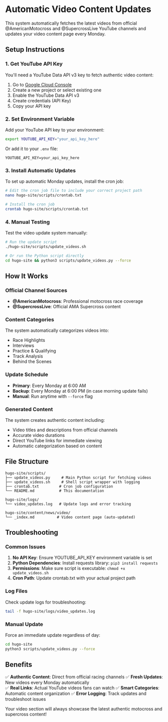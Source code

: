 # Automatic Video Content Updates

This system automatically fetches the latest videos from official @AmericanMotocross and @SupercrossLive YouTube channels and updates your video content page every Monday.

## Setup Instructions

### 1. Get YouTube API Key

You'll need a YouTube Data API v3 key to fetch authentic video content:

1. Go to [Google Cloud Console](https://console.cloud.google.com/)
2. Create a new project or select existing one
3. Enable the YouTube Data API v3
4. Create credentials (API Key)
5. Copy your API key

### 2. Set Environment Variable

Add your YouTube API key to your environment:

```bash
export YOUTUBE_API_KEY="your_api_key_here"
```

Or add it to your `.env` file:
```
YOUTUBE_API_KEY=your_api_key_here
```

### 3. Install Automatic Updates

To set up automatic Monday updates, install the cron job:

```bash
# Edit the cron job file to include your correct project path
nano hugo-site/scripts/crontab.txt

# Install the cron job
crontab hugo-site/scripts/crontab.txt
```

### 4. Manual Testing

Test the video update system manually:

```bash
# Run the update script
./hugo-site/scripts/update_videos.sh

# Or run the Python script directly
cd hugo-site && python3 scripts/update_videos.py --force
```

## How It Works

### Official Channel Sources
- **@AmericanMotocross**: Professional motocross race coverage
- **@SupercrossLive**: Official AMA Supercross content

### Content Categories
The system automatically categorizes videos into:
- Race Highlights
- Interviews
- Practice & Qualifying
- Track Analysis
- Behind the Scenes

### Update Schedule
- **Primary**: Every Monday at 6:00 AM
- **Backup**: Every Monday at 6:00 PM (in case morning update fails)
- **Manual**: Run anytime with `--force` flag

### Generated Content
The system creates authentic content including:
- Video titles and descriptions from official channels
- Accurate video durations
- Direct YouTube links for immediate viewing
- Automatic categorization based on content

## File Structure

```
hugo-site/scripts/
├── update_videos.py     # Main Python script for fetching videos
├── update_videos.sh     # Shell script wrapper with logging
├── crontab.txt         # Cron job configuration
└── README.md           # This documentation

hugo-site/logs/
└── video_updates.log   # Update logs and error tracking

hugo-site/content/news/video/
└── _index.md          # Video content page (auto-updated)
```

## Troubleshooting

### Common Issues

1. **No API Key**: Ensure YOUTUBE_API_KEY environment variable is set
2. **Python Dependencies**: Install requests library: `pip3 install requests`
3. **Permissions**: Make sure script is executable: `chmod +x update_videos.sh`
4. **Cron Path**: Update crontab.txt with your actual project path

### Log Files

Check update logs for troubleshooting:
```bash
tail -f hugo-site/logs/video_updates.log
```

### Manual Update

Force an immediate update regardless of day:
```bash
cd hugo-site
python3 scripts/update_videos.py --force
```

## Benefits

✅ **Authentic Content**: Direct from official racing channels
✅ **Fresh Updates**: New videos every Monday automatically  
✅ **Real Links**: Actual YouTube videos fans can watch
✅ **Smart Categories**: Automatic content organization
✅ **Error Logging**: Track updates and troubleshoot issues

Your video section will always showcase the latest authentic motocross and supercross content!